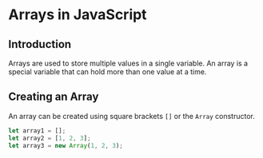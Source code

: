 # Arrays in JavaScript

## Introduction
Arrays are used to store multiple values in a single variable. An array is a special variable that can hold more than one value at a time.

## Creating an Array
An array can be created using square brackets `[]` or the `Array` constructor.
```javascript
let array1 = [];
let array2 = [1, 2, 3];
let array3 = new Array(1, 2, 3);
